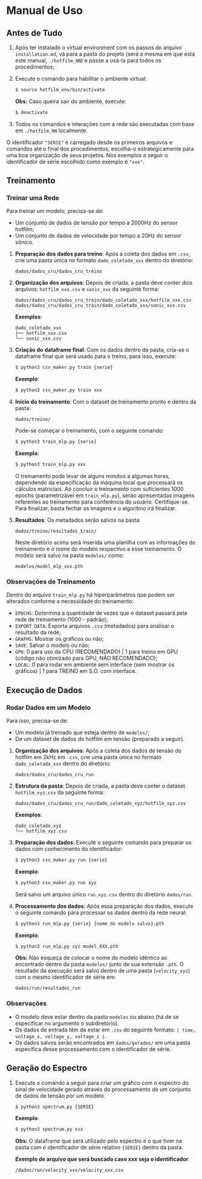 # Manual de Uso

## Antes de Tudo

1. Após ter instalado o virtual environment com os passos do arquivo `installation.md`, vá para a pasta do projeto (será a mesma em que está este manual, `./hotfilm_NN`) e passe a usá-la para todos os procedimentos;

2. Execute o comando para habilitar o ambiente virtual:
    ```bash
    $ source hotfilm_env/bin/activate
    ```
    **Obs:** Caso queira sair do ambiente, execute:
    ```bash
    $ deactivate
    ```

3. Todos os comandos e interações com a rede são executadas com base em `./hotfilm_NN` localmente.

O identificador `"SERIE"` é carregado desde os primeiros arquivos e comandos até o final dos procedimentos, escolha-o estrategicamente para uma boa organização de seus projetos. Nos exemplos a seguir o identificador de série escolhido como exemplo é `"xxx"`.

## Treinamento

### Treinar uma Rede

Para treinar um modelo, precisa-se de:
- Um conjunto de dados de tensão por tempo a 2000Hz do sensor hotfilm;
- Um conjunto de dados de velocidade por tempo a 20Hz do sensor sônico.

1. **Preparação dos dados para treino**:
    Após a coleta dos dados em `.csv`, crie uma pasta única no formato `dado_coletado_xxx` dentro do diretório:
    ```
    dados/dados_cru/dados_cru_treino
    ```

2. **Organização dos arquivos**:
    Depois de criada, a pasta deve conter dois arquivos: `hotfilm_xxx.csv` e `sonic_xxx` da seguinte forma:
    ```
    dados/dados_cru/dados_cru_train/dado_coletado_xxx/hotfilm_xxx.csv
    dados/dados_cru/dados_cru_train/dado_coletado_xxx/sonic_xxx.csv
    ```
    **Exemplos**:
    ```
    dado_coletado_xxx
    ├── hotfilm_xxx.csv
    └── sonic_xxx.csv
    ```

3. **Criação do dataframe final**:
    Com os dados dentro da pasta, cria-se o dataframe final que será usado para o treino, para isso, execute:
    ```bash
    $ python3 csv_maker.py train {serie}
    ```
    **Exemplo**:
    ```bash
    $ python3 csv_maker.py train xxx
    ```

4. **Início do treinamento**:
    Com o dataset de treinamento pronto e dentro da pasta:
    ```
    dados/treino/
    ```
    Pode-se começar o treinamento, com o seguinte comando:
    ```bash
    $ python3 train_mlp.py {serie}
    ```
    **Exemplo**:
    ```bash
    $ python3 train_mlp.py xxx
    ```
    O treinamento pode levar de alguns minutos a algumas horas, dependendo da especificação da máquina local que processará os cálculos matriciais. Ao concluir o treinamento com suficientes 1000 epochs (parametrizável em `train_mlp.py`), serão apresentadas imagens referentes ao treinamento para conferência do usuário. Certifique-se. Para finalizar, basta fechar as imagens e o algoritmo irá finalizar.

5. **Resultados**:
    Os metadados serão salvos na pasta:
    ```
    dados/treino/resultados_train/
    ```
    Neste diretório acima será inserida uma planilha com as informações do treinamento e o nome do modelo respectivo a esse treinamento.
    O modelo será salvo na pasta `modelos/` como:
    ```
    modelos/model_mlp_xxx.pth
    ```

### Observações de Treinamento

Dentro do arquivo `train_mlp.py` há hiperparâmetros que podem ser alterados conforme a necessidade do treinamento:
- `EPOCHS`: Determina a quantidade de vezes que o dataset passará pela rede de treinamento (1000 - padrão);
- `EXPORT_DATA`: Exporta arquivos `.csv` (metadados) para analisar o resultado da rede;
- `GRAPHS`: Mostrar os gráficos ou não;
- `SAVE`: Salvar o modelo ou não;
- `GPU`: 0 para uso da CPU (RECOMENDADO) | 1 para treino em GPU (código não otimizado para GPU, NÃO RECOMENDADO);
- `LOCAL`: 0 para rodar em ambiente sem interface (sem mostrar os gráficos) | 1 para TREINO em S.O. com interface.

## Execução de Dados

### Rodar Dados em um Modelo

Para isso, precisa-se de:
- Um modelo já treinado que esteja dentro de `modelos/`;
- De um dataset de dados do hotfilm em tensão (preparado a seguir).

1. **Organização dos arquivos**:
    Após a coleta dos dados de tensão do hotfilm em 2kHz em `.csv`, crie uma pasta única no formato `dado_coletado_xxx` dentro do diretório:
    ```
    dados/dados_cru/dados_cru_run
    ```

2. **Estrutura da pasta**:
    Depois de criada, a pasta deve conter o dataset `hotfilm_xyz.csv` da seguinte forma:
    ```
    dados/dados_cru/dados_cru_run/dado_coletado_xyz/hotfilm_xyz.csv
    ```

    **Exemplos**:
    ```
    dado_coletado_xyz
    └── hotfilm_xyz.csv
    ```

3. **Preparação dos dados**:
    Execute o seguinte comando para preparar os dados com conhecimento do identificador:
    ```bash
    $ python3 csv_maker.py run {serie}
    ```
    **Exemplo**:
    ```bash
    $ python3 csv_maker.py run xyz
    ```
    Será salvo um arquivo único `run_xyz.csv` dentro do diretório `dados/run`.

4. **Processamento dos dados**:
    Após essa preparação dos dados, execute o seguinte comando para processar os dados dentro da rede neural:
    ```bash
    $ python3 run_mlp.py {serie} {nome do modelo salvo}.pth
    ```
    **Exemplo**:
    ```bash
    $ python3 run_mlp.py xyz model_XXX.pth
    ```
    **Obs:** Não esqueça de colocar o nome do modelo idêntico ao encontrado dentro da pasta `modelos/` junto de sua extensão `.pth`.
    O resultado da execução será salvo dentro de uma pasta (`velocity_xyz`) com o mesmo identificador de série em:
    ```
    dados/run/resultados_run
    ```

### Observações

- O modelo deve estar dentro da pasta `modelos` ou abaixo (há de se especificar no argumento o subdiretório).
- Os dados de entrada têm de estar em `.csv` do seguinte formato: `| time, voltage_x, voltage_y, voltage_z |`.
- Os dados salvos serão encontrados em `dados/gerados/` em uma pasta específica desse processamento com o identificador de série.

## Geração do Espectro

1. Execute o comando a seguir para criar um gráfico com o espectro do sinal de velocidade gerado através do processamento de um conjunto de dados de tensão por um modelo.
    ```bash
    $ python3 spectrum.py {SERIE}
    ```
    **Exemplo**:
    ```bash
    $ python3 spectrum.py xxx
    ```

    **Obs:** O dataframe que será utilizado pelo espectro é o que tiver na pasta com o identificador de série relativo `{SERIE}` dentro da pasta.

    **Exemplo de arquivo que será buscado caso xxx seja o identificador**:
    ```
    /dados/run/velocity_xxx/velocity_xxx.csv
    ```

